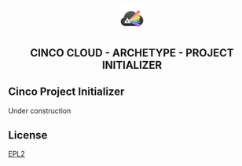 <div align='center'>

<br />

<img src="../../../docs/vuepress/src/.vuepress/public/assets/cinco_cloud_logo.png" width="10%" alt="Cinco Cloud Logo" />

<h2>CINCO CLOUD - ARCHETYPE - PROJECT INITIALIZER</h2>

</div>

## Cinco Project Initializer

Under construction

## License

[EPL2](https://www.eclipse.org/legal/epl-2.0/)